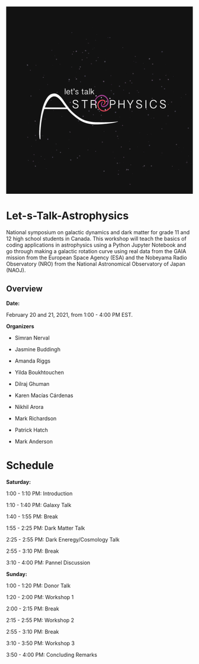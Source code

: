 ![alt text](https://github.com/LTSQueens/Let-s-Talk-Astrophysics/blob/main/Organization/logo.png?raw=true)

# Let-s-Talk-Astrophysics

National symposium on galactic dynamics and dark matter for grade 11 and 12 high school students in Canada. This workshop will teach the basics of coding applications in astrophysics using a Python Jupyter Notebook and go through making a galactic rotation curve using real data from the GAIA mission from the European Space Agency (ESA) and the Nobeyama Radio Observatory (NRO) from the National Astronomical Observatory of Japan (NAOJ).


## Overview

**Date:**

February 20 and 21, 2021, from 1:00 - 4:00 PM EST.

**Organizers**

* Simran Nerval

* Jasmine Buddingh

* Amanda Riggs

* Yilda Boukhtouchen

* Dilraj Ghuman

* Karen Macías Cárdenas

* Nikhil Arora

* Mark Richardson

* Patrick Hatch

* Mark Anderson

# Schedule

**Saturday:** 

1:00 - 1:10 PM: Introduction

1:10 - 1:40 PM: Galaxy Talk

1:40 - 1:55 PM: Break

1:55 - 2:25 PM: Dark Matter Talk

2:25 - 2:55 PM: Dark Eneregy/Cosmology Talk

2:55 - 3:10 PM: Break

3:10 - 4:00 PM: Pannel Discussion 

**Sunday:**

1:00 - 1:20 PM: Donor Talk

1:20 - 2:00 PM: Workshop 1

2:00 - 2:15 PM: Break

2:15 - 2:55 PM: Workshop 2

2:55 - 3:10 PM: Break

3:10 - 3:50 PM: Workshop 3

3:50 - 4:00 PM: Concluding Remarks
